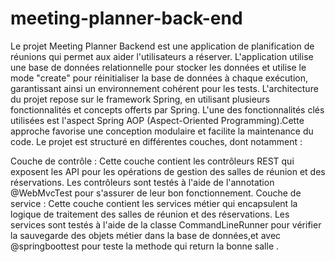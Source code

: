 # meeting-planner-back-end
Le projet Meeting Planner Backend est une application de planification de réunions qui permet aux aider l'utilisateurs a  réserver. L'application utilise une base de données relationnelle pour stocker les données et utilise le mode "create" pour réinitialiser la base de données à chaque exécution, garantissant ainsi un environnement cohérent pour les tests.
L'architecture du projet repose sur le framework Spring, en utilisant plusieurs fonctionnalités et concepts offerts par Spring. L'une des fonctionnalités clés utilisées est l'aspect Spring AOP (Aspect-Oriented Programming).Cette approche favorise une conception modulaire et facilite la maintenance du code.
Le projet est structuré en différentes couches, dont notamment :

Couche de contrôle : Cette couche contient les contrôleurs REST qui exposent les API pour les opérations de gestion des salles de réunion et des réservations. Les contrôleurs sont testés à l'aide de l'annotation @WebMvcTest pour s'assurer de leur bon fonctionnement.
Couche de service : Cette couche contient les services métier qui encapsulent la logique de traitement des salles de réunion et des réservations. Les services sont testés à l'aide de la classe CommandLineRunner pour vérifier la sauvegarde des objets métier dans la base de données,et avec @springboottest pour teste la methode qui return la bonne salle .

